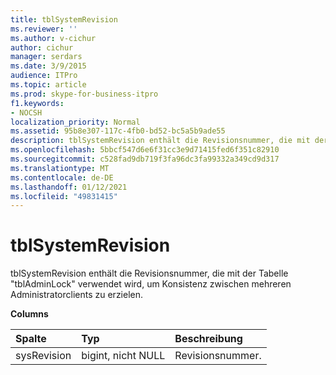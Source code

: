 ```yaml
---
title: tblSystemRevision
ms.reviewer: ''
ms.author: v-cichur
author: cichur
manager: serdars
ms.date: 3/9/2015
audience: ITPro
ms.topic: article
ms.prod: skype-for-business-itpro
f1.keywords:
- NOCSH
localization_priority: Normal
ms.assetid: 95b8e307-117c-4fb0-bd52-bc5a5b9ade55
description: tblSystemRevision enthält die Revisionsnummer, die mit der Tabelle "tblAdminLock" verwendet wird, um Konsistenz zwischen mehreren Administratorclients zu erzielen.
ms.openlocfilehash: 5bbcf547d6e6f31cc3e9d71415fed6f351c82910
ms.sourcegitcommit: c528fad9db719f3fa96dc3fa99332a349cd9d317
ms.translationtype: MT
ms.contentlocale: de-DE
ms.lasthandoff: 01/12/2021
ms.locfileid: "49831415"
---
```

# <a name="tblsystemrevision"></a>tblSystemRevision
 
tblSystemRevision enthält die Revisionsnummer, die mit der Tabelle "tblAdminLock" verwendet wird, um Konsistenz zwischen mehreren Administratorclients zu erzielen.
  
**Columns**

|**Spalte**|**Typ**|**Beschreibung**|
|:-----|:-----|:-----|
|sysRevision  <br/> |bigint, nicht NULL  <br/> |Revisionsnummer.  <br/> |
   

